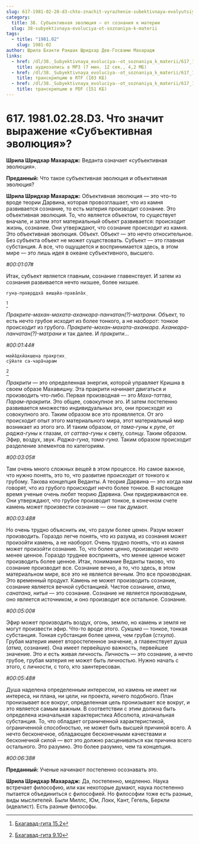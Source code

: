 ```yaml
---
slug: 617-1981-02-28-d3-chto-znachit-vyrazhenie-subektivnaya-evolyutsiya
category:
  title: 38. Субъективная эволюция — от сознания к материи
  slug: 38-subyektivnaya-evoluciya-ot-soznaniya-k-materii
tags:
  - title: "1981.02"
    slug: 1981-02
author: Шрила Бхакти Ракшак Шридхар Дев-Госвами Махарадж
links:
  - href: /dl/38._Subyektivnaya_evoluciya--ot_soznaniya_k_materii/617_1981.02.28.D3_SridharMj_Chto_znachit_vyrajenie_Subyektivnaya_Evolyuciya.mp3
    title: аудиозапись в MP3 (7 мин. 12 сек., 4,2 МБ)
  - href: /dl/38._Subyektivnaya_evoluciya--ot_soznaniya_k_materii/617_1981.02.28.D3_SridharMj_Chto_znachit_vyrajenie_Subyektivnaya_Evolyuciya.rtf
    title: транскрипцию в RTF (103 КБ)
  - href: /dl/38._Subyektivnaya_evoluciya--ot_soznaniya_k_materii/617_1981.02.28.D3_SridharMj_Chto_znachit_vyrajenie_Subyektivnaya_Evolyuciya.pdf
    title: транскрипцию в PDF (151 КБ)
---
```


# 617. 1981.02.28.D3. Что значит выражение «Субъективная эволюция»?

**Шрила Шридхар Махарадж:** Веданта означает «субъективная эволюция».

**Преданный:** Что такое субъективная эволюция и объективная эволюция?

**Шрила Шридхар Махарадж:** Объективная эволюция — это что-то вроде теории Дарвина, которая провозглашает, что из камня развивается сознание, то есть материя производит сознание. Это объективная эволюция. То, что является объектом, то существует вначале, и затем этот материальный объект развивается: происходит жизнь, сознание. Они утверждают, что сознание происходит из камня. Это объективная эволюция. Объект. Объект — это нечто относительное. Без субъекта объект не может существовать. Субъект — это главная субстанция. А все, что ощущается и воспринимается здесь, в этом мире — это лишь идея в океане субъективного, высшего.

*#00:01:07#*

Итак, субъект является главным, сознание главенствует. И затем из сознания развивается нечто низшее, более низшее.

    гун̣а-правр̣ддха̄ виш̣айа-права̄ла̄х̣
[^_ftn1]

*Пракрите-махан-махата-аханкара-панчатан(?)-матрани*. Объект, то есть нечто грубое исходит из более тонкого, а не наоборот: тонкое происходит из грубого. *Пракрите-мохан-махата-аханкара*. *Аханкара-панчатан(?)-матрани* и так далее. И *пракрити*…

*#00:01:44#*

    майа̄дхйакш̣ен̣а пракр̣тих̣
    сӯйате са-чара̄чарам
[^_ftn2]

*Пракрити* — это определенная энергия, которой управляет Кришна в своем образе Махавишну. Эта пракрити начинает двигаться и производить что-либо. Первая производная — это *Маха-таттва*, *Парам-пракрити*. Это общее, совокупное эго. И затем постепенно развивается множество индивидуальных эго, они происходят из совокупного эго. Таким образом все это проявляется. От эго происходит опыт этого материального мира, этот материальный мир возникает из этого эго. И таким образом, от *тама-гуны* к *рупе*, от *раджа-гуны* к глазам, от *саттва-гуны* к свету, солнцу. Таким образом. Эфир, воздух, звук. *Раджа-гуна*, *тама-гуна*. Таким образом происходит разделение элементов по категориям.

*#00:03:05#*

Там очень много сложных вещей в этом процессе. Но самое важное, что нужно понять, это то, что развитие происходит от тонкого к грубому. Такова концепция Веданты. А теория Дарвина — это когда нам говорят, что из грубого происходит нечто более тонкое. В настоящее время ученые очень любят теорию Дарвина. Они придерживаются ее. Они утверждают, что грубое производит тонкое, в конечном счете камень может произвести сознание — они так думают.

*#00:03:48#*

Но очень трудно объяснить им, что разум более ценен. Разум может производить. Гораздо легче понять, что из разума, из сознания может произойти камень, а не наоборот. Очень трудно понять, что из камня может произойти сознание. То, что более ценно, производит нечто менее ценное. Гораздо труднее воспринять, что менее ценное может производить более ценное. Итак, понимание Веданты таково, что сознание производит все. Сознание вечно, а то, что здесь, в этом материальном мире, все это не является вечным. Это все производная. Это временный продукт. Камень не может производить сознание, сознание является вечной субстанцией. Чистое сознание, *атма*, *санатана*, *нитья* — это сознание. Сознание не является производным, оно является источником, и оно производит все остальное. Сознание.

*#00:05:00#*

Эфир может производить воздух, огонь, землю, но камень и земля не могут произвести эфир. Что-то вроде этого. *Сукшма* — тонкое, тонкая субстанция. Тонкая субстанция более ценна, чем грубая (*стхула*). Грубая материя имеет второстепенное значение, а главенствует душа (*атма*, сознание). Она имеет первейшую важность, первейшее значение. Это и есть живая личность. Личность — это сознание, а нечто грубое, грубая материя не может быть личностью. Нужно начать с этого, с личности, с того, кто заинтересован.

*#00:05:48#*

Душа наделена определенным интересом, но камень не имеет ни интереса, ни плана, ни цели, ни проекта, ничего подобного. План пронизывает все вокруг, определенная цель пронизывает все вокруг, и это является самым важным. В соответствии с этим должна быть определена изначальная характеристика Абсолюта, изначальная субстанция. То, что обладает ограниченной характеристикой, ограниченной способностью, не может быть высшей причиной всего. А нечто бесконечное, обладающее бесконечными качествами и бесконечной силой — вот это должно расцениваться как причина всего остального. Это разумно. Это более разумно, чем та концепция.

*#00:06:38#*

**Преданный:** Ученые начинают постепенно осознавать это.

**Шрила Шридхар Махарадж:** Да, постепенно, медленно. Наука встречает философию, или как некоторые думают, наука постепенно пытается объединиться с философией. Но философии тоже есть разные, виды мыслителей. Были Миллс, Юм, Локк, Кант, Гегель, Беркли (идеалист). Есть разные философы.



[^_ftn1]: [Бхагавад-гита 15.2](../notes/bhagavad-gita/bhagavad-gita-15-2.md)

[^_ftn2]: [Бхагавад-гита 9.10](../notes/bhagavad-gita/bhagavad-gita-9-10.md)
